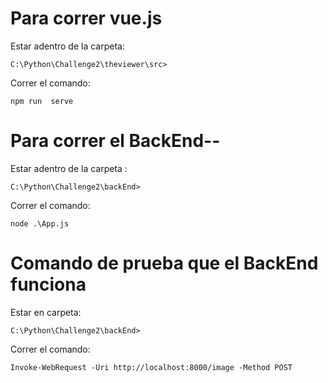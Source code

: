 # Para correr vue.js

Estar adentro de la carpeta:

    C:\Python\Challenge2\theviewer\src>

Correr el comando:

    npm run  serve

# Para correr el BackEnd--

Estar adentro de la carpeta :

    C:\Python\Challenge2\backEnd>

Correr el comando:

    node .\App.js  

# Comando de prueba que el BackEnd funciona

Estar en carpeta:

    C:\Python\Challenge2\backEnd>

Correr el comando:

    Invoke-WebRequest -Uri http://localhost:8000/image -Method POST
